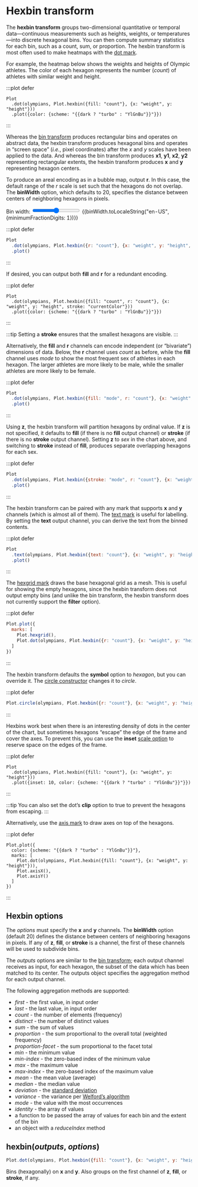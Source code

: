 <script setup>

import * as Plot from "@observablehq/plot";
import * as d3 from "d3";
import {computed, ref, watchEffect, shallowRef, onMounted} from "vue";
import {useDark} from "../components/useDark.js";
import cars from "../data/cars.ts";

const binWidth = ref(20);
const dark = useDark();
const olympians = shallowRef([{weight: 31, height: 1.21, sex: "female"}, {weight: 170, height: 2.21, sex: "male"}]);

onMounted(() => {
  d3.csv("../data/athletes.csv", d3.autoType).then((data) => (olympians.value = data));
});

</script>

# Hexbin transform

The **hexbin transform** groups two-dimensional quantitative or temporal data—continuous measurements such as heights, weights, or temperatures—into discrete hexagonal bins. You can then compute summary statistics for each bin, such as a count, sum, or proportion. The hexbin transform is most often used to make heatmaps with the [dot mark](../marks/dot.md).

For example, the heatmap below shows the weights and heights of Olympic athletes. The color of each hexagon represents the number (*count*) of athletes with similar weight and height.

:::plot defer
```js-vue
Plot
  .dot(olympians, Plot.hexbin({fill: "count"}, {x: "weight", y: "height"}))
  .plot({color: {scheme: "{{dark ? "turbo" : "YlGnBu"}}"}})
```
:::

Whereas the [bin transform](./bin.md) produces rectangular bins and operates on abstract data, the hexbin transform produces hexagonal bins and operates in “screen space” (_i.e._, pixel coordinates) after the *x* and *y* scales have been applied to the data. And whereas the bin transform produces **x1**, **y1**, **x2**, **y2** representing rectangular extents, the hexbin transform produces **x** and **y** representing hexagon centers.

To produce an areal encoding as in a bubble map, output **r**. In this case, the default range of the *r* scale is set such that the hexagons do not overlap. The **binWidth** option, which defaults to 20, specifies the distance between centers of neighboring hexagons in pixels.

<p>
  <label class="label-input">
    Bin width:
    <input type="range" v-model.number="binWidth" min="0" max="40" step="0.1">
    <span style="font-variant-numeric: tabular-nums;">{{binWidth.toLocaleString("en-US", {minimumFractionDigits: 1})}}</span>
  </label>
</p>

:::plot defer
```js
Plot
  .dot(olympians, Plot.hexbin({r: "count"}, {x: "weight", y: "height", binWidth}))
  .plot()
```
:::

If desired, you can output both **fill** and **r** for a redundant encoding.

:::plot defer
```js-vue
Plot
  .dot(olympians, Plot.hexbin({fill: "count", r: "count"}, {x: "weight", y: "height", stroke: "currentColor"}))
  .plot({color: {scheme: "{{dark ? "turbo" : "YlGnBu"}}"}})
```
:::

:::tip
Setting a **stroke** ensures that the smallest hexagons are visible.
:::

Alternatively, the **fill** and **r** channels can encode independent (or “bivariate”) dimensions of data. Below, the **r** channel uses *count* as before, while the **fill** channel uses *mode* to show the most frequent sex of athletes in each hexagon. The larger athletes are more likely to be <span :style="{borderBottom: `solid 2px ${d3.schemeTableau10[1]}`}">male</span>, while the smaller athletes are more likely to be <span :style="{borderBottom: `solid 2px ${d3.schemeTableau10[0]}`}">female</span>.

:::plot defer
```js
Plot
  .dot(olympians, Plot.hexbin({fill: "mode", r: "count"}, {x: "weight", y: "height", fill: "sex"}))
  .plot()
```
:::

Using **z**, the hexbin transform will partition hexagons by ordinal value. If **z** is not specified, it defaults to **fill** (if there is no **fill** output channel) or **stroke** (if there is no **stroke** output channel). Setting **z** to *sex* in the chart above, and switching to **stroke** instead of **fill**, produces separate overlapping hexagons for each sex.

:::plot defer
```js
Plot
  .dot(olympians, Plot.hexbin({stroke: "mode", r: "count"}, {x: "weight", y: "height", z: "sex", stroke: "sex"}))
  .plot()
```
:::

The hexbin transform can be paired with any mark that supports **x** and **y** channels (which is almost all of them). The [text mark](../marks/text.md) is useful for labelling. By setting the **text** output channel, you can derive the text from the binned contents.

:::plot defer
```js
Plot
  .text(olympians, Plot.hexbin({text: "count"}, {x: "weight", y: "height"}))
  .plot()
```
:::

The [hexgrid mark](../marks/hexgrid.md) draws the base hexagonal grid as a mesh. This is useful for showing the empty hexagons, since the hexbin transform does not output empty bins (and unlike the bin transform, the hexbin transform does not currently support the **filter** option).

:::plot defer
```js
Plot.plot({
  marks: [
    Plot.hexgrid(),
    Plot.dot(olympians, Plot.hexbin({r: "count"}, {x: "weight", y: "height", fill: "currentColor"}))
  ]
})
```
:::

The hexbin transform defaults the **symbol** option to *hexagon*, but you can override it. The [circle constructor](../marks/dot.md#circle-data-options) changes it to *circle*.

:::plot defer
```js
Plot.circle(olympians, Plot.hexbin({r: "count"}, {x: "weight", y: "height"})).plot()
```
:::

Hexbins work best when there is an interesting density of dots in the center of the chart, but sometimes hexagons “escape” the edge of the frame and cover the axes. To prevent this, you can use the **inset** [scale option](../features/scales.md) to reserve space on the edges of the frame.


:::plot defer
```js-vue
Plot
  .dot(olympians, Plot.hexbin({fill: "count"}, {x: "weight", y: "height"}))
  .plot({inset: 10, color: {scheme: "{{dark ? "turbo" : "YlGnBu"}}"}})
```
:::

:::tip
You can also set the dot’s **clip** option to true to prevent the hexagons from escaping.
:::

Alternatively, use the [axis mark](../marks/axis.md) to draw axes on top of the hexagons.

:::plot defer
```js-vue
Plot.plot({
  color: {scheme: "{{dark ? "turbo" : "YlGnBu"}}"},
  marks: [
    Plot.dot(olympians, Plot.hexbin({fill: "count"}, {x: "weight", y: "height"})),
    Plot.axisX(),
    Plot.axisY()
  ]
})
```
:::

## Hexbin options

The *options* must specify the **x** and **y** channels. The **binWidth** option (default 20) defines the distance between centers of neighboring hexagons in pixels. If any of **z**, **fill**, or **stroke** is a channel, the first of these channels will be used to subdivide bins.

The *outputs* options are similar to the [bin transform](./bin.md); each output channel receives as input, for each hexagon, the subset of the data which has been matched to its center. The outputs object specifies the aggregation method for each output channel.

The following aggregation methods are supported:

* *first* - the first value, in input order
* *last* - the last value, in input order
* *count* - the number of elements (frequency)
* *distinct* - the number of distinct values
* *sum* - the sum of values
* *proportion* - the sum proportional to the overall total (weighted frequency)
* *proportion-facet* - the sum proportional to the facet total
* *min* - the minimum value
* *min-index* - the zero-based index of the minimum value
* *max* - the maximum value
* *max-index* - the zero-based index of the maximum value
* *mean* - the mean value (average)
* *median* - the median value
* *deviation* - the [standard deviation](https://github.com/d3/d3-array/blob/master/README.md#deviation)
* *variance* - the variance per [Welford’s algorithm](https://en.wikipedia.org/wiki/Algorithms_for_calculating_variance#Welford's_online_algorithm)
* *mode* - the value with the most occurrences
* *identity* - the array of values
* a function to be passed the array of values for each bin and the extent of the bin
* an object with a *reduceIndex* method

## hexbin(*outputs*, *options*)

```js
Plot.dot(olympians, Plot.hexbin({fill: "count"}, {x: "weight", y: "height"}))
```

Bins (hexagonally) on **x** and **y**. Also groups on the first channel of **z**, **fill**, or **stroke**, if any.
